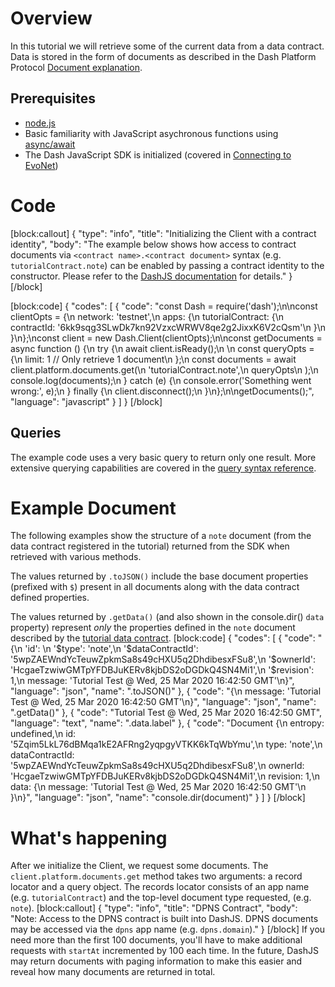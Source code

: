 # Overview

In this tutorial we will retrieve some of the current data from a data contract. Data is stored in the form of documents as described in the Dash Platform Protocol [Document explanation](explanation-platform-protocol-document).

## Prerequisites
- [node.js](https://nodejs.org/en/)
- Basic familiarity with JavaScript asychronous functions using [async/await](https://developer.mozilla.org/en-US/docs/Learn/JavaScript/Asynchronous/Async_await)
- The Dash JavaScript SDK is initialized (covered in [Connecting to EvoNet](tutorial-connecting-to-evonet))

# Code
[block:callout]
{
  "type": "info",
  "title": "Initializing the Client with a contract identity",
  "body": "The example below shows how access to contract documents via `<contract name>.<contract document>` syntax (e.g. `tutorialContract.note`) can be enabled by passing a contract identity to the constructor. Please refer to the [DashJS documentation](https://dashevo.github.io/DashJS/#/getting-started/multiple-apps) for details."
}
[/block]

[block:code]
{
  "codes": [
    {
      "code": "const Dash = require('dash');\n\nconst clientOpts = {\n  network: 'testnet',\n  apps: {\n    tutorialContract: {\n      contractId: '6kk9sqg3SLwDk7kn92VzxcWRWV8qe2g2JixxK6V2cQsm'\n    }\n  }\n};\nconst client = new Dash.Client(clientOpts);\n\nconst getDocuments = async function () {\n  try {\n    await client.isReady();\n    \n    const queryOpts = {\n      limit: 1 // Only retrieve 1 document\n    };\n    const documents = await client.platform.documents.get(\n      'tutorialContract.note',\n      queryOpts\n    );\n    console.log(documents);\n  } catch (e) {\n    console.error('Something went wrong:', e);\n  } finally {\n    client.disconnect();\n  }\n};\n\ngetDocuments();",
      "language": "javascript"
    }
  ]
}
[/block]
## Queries

The example code uses a very basic query to return only one result. More extensive querying capabilities are covered in the [query syntax reference](reference-query-syntax).

# Example Document

The following examples show the structure of a `note` document (from the data contract registered in the tutorial) returned from the SDK when retrieved with various methods. 

The values returned by `.toJSON()` include the base document properties (prefixed with `$`) present in all documents along with the data contract defined properties. 

The values returned by `.getData()` (and also shown in the console.dir() `data` property) represent _only_ the properties defined in the `note` document described by the [tutorial data contract](tutorial-register-a-data-contract#section-code).
[block:code]
{
  "codes": [
    {
      "code": "{\n  'id': \n  '$type': 'note',\n  '$dataContractId': '5wpZAEWndYcTeuwZpkmSa8s49cHXU5q2DhdibesxFSu8',\n  '$ownerId': 'HcgaeTzwiwGMTpYFDBJuKERv8kjbDS2oDGDkQ4SN4Mi1',\n  '$revision': 1,\n  message: 'Tutorial Test @ Wed, 25 Mar 2020 16:42:50 GMT'\n}",
      "language": "json",
      "name": ".toJSON()"
    },
    {
      "code": "{\n  message: 'Tutorial Test @ Wed, 25 Mar 2020 16:42:50 GMT'\n}",
      "language": "json",
      "name": ".getData()"
    },
    {
      "code": "Tutorial Test @ Wed, 25 Mar 2020 16:42:50 GMT",
      "language": "text",
      "name": ".data.label"
    },
    {
      "code": "Document {\n  entropy: undefined,\n  id: '5Zqim5LkL76dBMqa1kE2AFRng2yqpgyVTKK6kTqWbYmu',\n  type: 'note',\n  dataContractId: '5wpZAEWndYcTeuwZpkmSa8s49cHXU5q2DhdibesxFSu8',\n  ownerId: 'HcgaeTzwiwGMTpYFDBJuKERv8kjbDS2oDGDkQ4SN4Mi1',\n  revision: 1,\n  data: {\n    message: 'Tutorial Test @ Wed, 25 Mar 2020 16:42:50 GMT'\n  }\n}",
      "language": "json",
      "name": "console.dir(document)"
    }
  ]
}
[/block]
# What's happening

After we initialize the Client, we request some documents. The `client.platform.documents.get` method takes two arguments: a record locator and a query object. The records locator consists of an app name (e.g. `tutorialContract`) and the top-level document type requested, (e.g. `note`).
[block:callout]
{
  "type": "info",
  "title": "DPNS Contract",
  "body": "Note: Access to the DPNS contract is built into DashJS. DPNS documents may be accessed via the `dpns` app name (e.g. `dpns.domain`)."
}
[/block]
If you need more than the first 100 documents, you'll have to make additional requests with `startAt` incremented by 100 each time. In the future, DashJS may return documents with paging information to make this easier and reveal how many documents are returned in total.